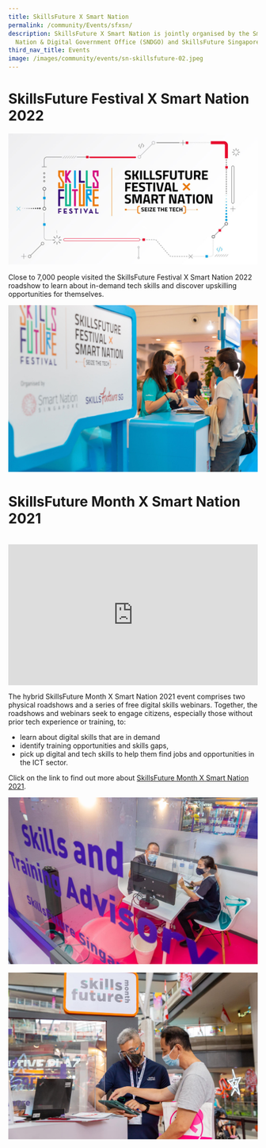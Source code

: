 ```yaml
---
title: SkillsFuture X Smart Nation
permalink: /community/Events/sfxsn/
description: SkillsFuture X Smart Nation is jointly organised by the Smart
  Nation & Digital Government Office (SNDGO) and SkillsFuture Singapore (SSG).
third_nav_title: Events
image: /images/community/events/sn-skillsfuture-02.jpeg
---
```

# SkillsFuture Festival X Smart Nation 2022 

![SkillsFuture Festival X Smart Nation 2022](/images/community/events/SkillsFutureXSmartNation2022.jpg)

Close to 7,000 people visited the SkillsFuture Festival X Smart Nation 2022 roadshow to learn about in-demand tech skills and discover upskilling opportunities for themselves. 

![SkillsFuture Festival 2022](/images/community/events/SFXSN2022_05.jpeg)

# SkillsFuture Month X Smart Nation 2021
<br>

<div style="max-width: 1280px">
    <div
        style="
            height: 0;
            overflow: hidden;
            position: relative;
            padding-bottom: 56.25%;
        "
    >
        <iframe
            src="https://www.youtube.com/embed/fk1DKUrCV0Q" 
            height="720"
            width="1280"
            frameborder="0"
            title="YouTube video player"
            allow="accelerometer; autoplay; clipboard-write; encrypted-media; gyroscope; picture-in-picture"
            style="
                top: 0;
                left: 0;
                right: 0;
                bottom: 0;
                height: 100%;
                border: none;
                max-width: 100%;
                position: absolute;
            "
        ></iframe>
    </div>
</div>

The hybrid SkillsFuture Month X Smart Nation 2021 event comprises two physical roadshows and a series of free digital skills webinars. Together, the roadshows and webinars seek to engage citizens, especially those without prior tech experience or training, to:

* learn about digital skills that are in demand
* identify training opportunities and skills gaps,
* pick up digital and tech skills to help them find jobs and opportunities in the ICT sector.

Click on the link to find out more about  [SkillsFuture Month X Smart Nation 2021](/media-hub/press-releases/skillsfuture-month-smart).

![SkillsFuture Month X Smart Nation 2021 - Roadshow](/images/community/events/sn-skillsfuture-01.jpeg)

![SkillsFuture Month X Smart Nation 2021 - Roadshow](/images/community/events/sn-skillsfuture-02.jpeg)